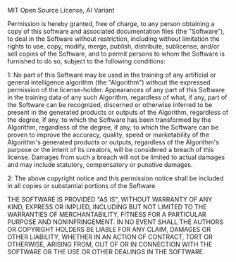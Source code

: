 MIT Open Source License, AI Variant

Permission is hereby granted, free of charge, to any person obtaining a copy
of this software and associated documentation files (the "Software"), to deal
in the Software without restriction, including without limitation the rights
to use, copy, modify, merge, publish, distribute, sublicense, and/or sell
copies of the Software, and to permit persons to whom the Software is
furnished to do so, subject to the following conditions:

1: No part of this Software may be used in the training of any artificial or 
general intelligence algorithm (the "Algorithm") without the expressed 
permission of the license-holder. Appearances of any part of this Software in 
the training data of any such Algorithm, regardless of what, if any, part of 
the Software can be recognized, discerned or otherwise inferred to be present 
in the generated products or outputs of the Algorithm, regardless of the 
degree, if any, to which the Software has been transformed by the Algorithm, 
regardless of the degree, if any, to which the Software can be proven to 
improve the accuracy, quality, speed or marketability of the Algorithm's 
generated products or outputs, regardless of the Algorithm's purpose or the 
intent of its creators, will be considered a breach of this license. Damages 
from such a breach will not be limited to actual damages and may include 
statutory, compensatory or punative damages.

2: The above copyright notice and this permission notice shall be included in all
copies or substantial portions of the Software.

THE SOFTWARE IS PROVIDED "AS IS", WITHOUT WARRANTY OF ANY KIND, EXPRESS OR
IMPLIED, INCLUDING BUT NOT LIMITED TO THE WARRANTIES OF MERCHANTABILITY,
FITNESS FOR A PARTICULAR PURPOSE AND NONINFRINGEMENT. IN NO EVENT SHALL THE
AUTHORS OR COPYRIGHT HOLDERS BE LIABLE FOR ANY CLAIM, DAMAGES OR OTHER
LIABILITY, WHETHER IN AN ACTION OF CONTRACT, TORT OR OTHERWISE, ARISING FROM,
OUT OF OR IN CONNECTION WITH THE SOFTWARE OR THE USE OR OTHER DEALINGS IN THE
SOFTWARE.
